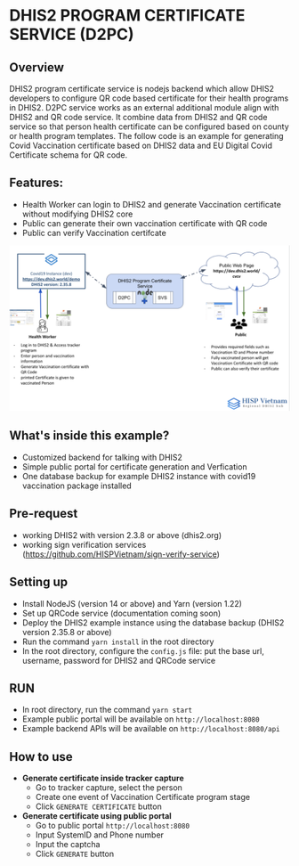 # DHIS2 PROGRAM CERTIFICATE SERVICE (D2PC)

## Overview
DHIS2 program certificate service is nodejs backend which allow DHIS2 developers to configure QR code based certificate for their health programs in DHIS2. D2PC service works as an external additional module align with DHIS2 and QR code service. It combine data from DHIS2 and QR code service so that person health certificate can be configured based on county or health program templates. The follow code is an example for generating Covid Vaccination certificate based on DHIS2 data and EU Digital Covid Certificate schema for QR code.

## Features:
- Health Worker can login to DHIS2 and generate Vaccination certificate without modifying DHIS2 core
- Public can generate their own vaccination certificate with QR code
- Public can verify Vaccination certifcate 

![Workflow](./workflow.png)

## What's inside this example?

- Customized backend for talking with DHIS2
- Simple public portal for certificate generation and Verfication
- One database backup for example DHIS2 instance with covid19 vaccination package installed

## Pre-request

- working DHIS2 with version 2.3.8 or above (dhis2.org)
- working sign verification services (https://github.com/HISPVietnam/sign-verify-service)

## Setting up

- Install NodeJS (version 14 or above) and Yarn (version 1.22)
- Set up QRCode service (documentation coming soon)
- Deploy the DHIS2 example instance using the database backup (DHIS2 version 2.35.8 or above)
- Run the command `yarn install` in the root directory
- In the root directory, configure the `config.js` file: put the base url, username, password for DHIS2 and QRCode service

## RUN

- In root directory, run the command `yarn start`
- Example public portal will be available on `http://localhost:8080`
- Example backend APIs will be available on `http://localhost:8080/api`

## How to use

- **Generate certificate inside tracker capture**
  - Go to tracker capture, select the person
  - Create one event of Vaccination Certificate program stage
  - Click `GENERATE CERTIFICATE` button
- **Generate certificate using public portal**
  - Go to public portal `http://localhost:8080`
  - Input SystemID and Phone number
  - Input the captcha
  - Click `GENERATE` button
